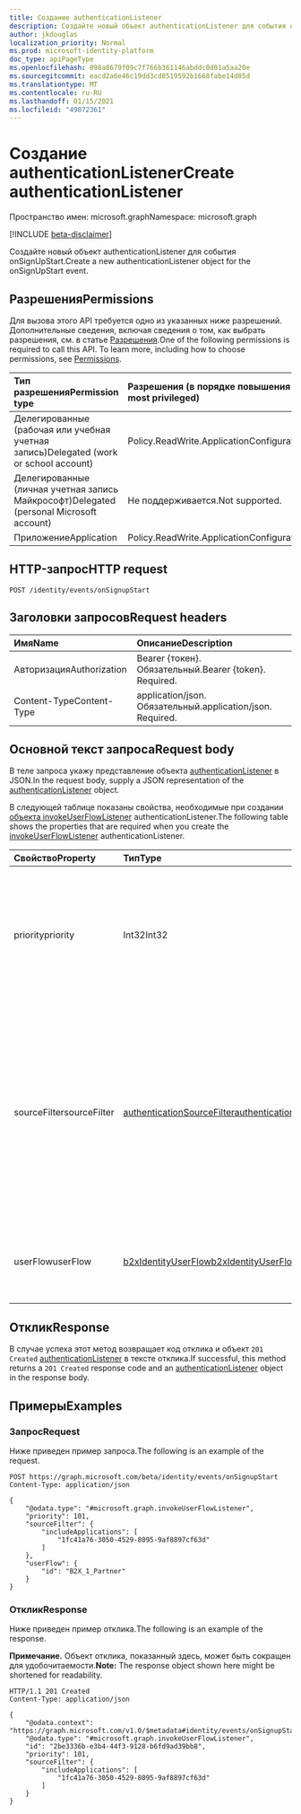 ```yaml
---
title: Создание authenticationListener
description: Создайте новый объект authenticationListener для события onSignUpStart.
author: jkdouglas
localization_priority: Normal
ms.prod: microsoft-identity-platform
doc_type: apiPageType
ms.openlocfilehash: 098a8679f09c7f766b361146abddc0d01a5aa20e
ms.sourcegitcommit: eacd2a6e46c19dd3cd8519592b1668fabe14d85d
ms.translationtype: MT
ms.contentlocale: ru-RU
ms.lasthandoff: 01/15/2021
ms.locfileid: "49872361"
---
```

# <a name="create-authenticationlistener"></a><span data-ttu-id="393a9-103">Создание authenticationListener</span><span class="sxs-lookup"><span data-stu-id="393a9-103">Create authenticationListener</span></span>

<span data-ttu-id="393a9-104">Пространство имен: microsoft.graph</span><span class="sxs-lookup"><span data-stu-id="393a9-104">Namespace: microsoft.graph</span></span>

[!INCLUDE [beta-disclaimer](../../includes/beta-disclaimer.md)]

<span data-ttu-id="393a9-105">Создайте новый объект authenticationListener для события onSignUpStart.</span><span class="sxs-lookup"><span data-stu-id="393a9-105">Create a new authenticationListener object for the onSignUpStart event.</span></span>

## <a name="permissions"></a><span data-ttu-id="393a9-106">Разрешения</span><span class="sxs-lookup"><span data-stu-id="393a9-106">Permissions</span></span>

<span data-ttu-id="393a9-p101">Для вызова этого API требуется одно из указанных ниже разрешений. Дополнительные сведения, включая сведения о том, как выбрать разрешения, см. в статье [Разрешения](/graph/permissions-reference).</span><span class="sxs-lookup"><span data-stu-id="393a9-p101">One of the following permissions is required to call this API. To learn more, including how to choose permissions, see [Permissions](/graph/permissions-reference).</span></span>

|<span data-ttu-id="393a9-109">Тип разрешения</span><span class="sxs-lookup"><span data-stu-id="393a9-109">Permission type</span></span>|<span data-ttu-id="393a9-110">Разрешения (в порядке повышения привилегий)</span><span class="sxs-lookup"><span data-stu-id="393a9-110">Permissions (from least to most privileged)</span></span>|
|:---|:---|
|<span data-ttu-id="393a9-111">Делегированные (рабочая или учебная учетная запись)</span><span class="sxs-lookup"><span data-stu-id="393a9-111">Delegated (work or school account)</span></span>|<span data-ttu-id="393a9-112">Policy.ReadWrite.ApplicationConfiguration</span><span class="sxs-lookup"><span data-stu-id="393a9-112">Policy.ReadWrite.ApplicationConfiguration</span></span>|
|<span data-ttu-id="393a9-113">Делегированные (личная учетная запись Майкрософт)</span><span class="sxs-lookup"><span data-stu-id="393a9-113">Delegated (personal Microsoft account)</span></span>|<span data-ttu-id="393a9-114">Не поддерживается.</span><span class="sxs-lookup"><span data-stu-id="393a9-114">Not supported.</span></span>|
|<span data-ttu-id="393a9-115">Приложение</span><span class="sxs-lookup"><span data-stu-id="393a9-115">Application</span></span>|<span data-ttu-id="393a9-116">Policy.ReadWrite.ApplicationConfiguration</span><span class="sxs-lookup"><span data-stu-id="393a9-116">Policy.ReadWrite.ApplicationConfiguration</span></span>|

## <a name="http-request"></a><span data-ttu-id="393a9-117">HTTP-запрос</span><span class="sxs-lookup"><span data-stu-id="393a9-117">HTTP request</span></span>

<!-- {
  "blockType": "ignored"
}
-->

``` http
POST /identity/events/onSignupStart
```

## <a name="request-headers"></a><span data-ttu-id="393a9-118">Заголовки запросов</span><span class="sxs-lookup"><span data-stu-id="393a9-118">Request headers</span></span>

|<span data-ttu-id="393a9-119">Имя</span><span class="sxs-lookup"><span data-stu-id="393a9-119">Name</span></span>|<span data-ttu-id="393a9-120">Описание</span><span class="sxs-lookup"><span data-stu-id="393a9-120">Description</span></span>|
|:---|:---|
|<span data-ttu-id="393a9-121">Авторизация</span><span class="sxs-lookup"><span data-stu-id="393a9-121">Authorization</span></span>|<span data-ttu-id="393a9-p102">Bearer {токен}. Обязательный.</span><span class="sxs-lookup"><span data-stu-id="393a9-p102">Bearer {token}. Required.</span></span>|
|<span data-ttu-id="393a9-124">Content-Type</span><span class="sxs-lookup"><span data-stu-id="393a9-124">Content-Type</span></span>|<span data-ttu-id="393a9-p103">application/json. Обязательный.</span><span class="sxs-lookup"><span data-stu-id="393a9-p103">application/json. Required.</span></span>|

## <a name="request-body"></a><span data-ttu-id="393a9-127">Основной текст запроса</span><span class="sxs-lookup"><span data-stu-id="393a9-127">Request body</span></span>

<span data-ttu-id="393a9-128">В теле запроса укажу представление объекта [authenticationListener](../resources/authenticationlistener.md) в JSON.</span><span class="sxs-lookup"><span data-stu-id="393a9-128">In the request body, supply a JSON representation of the [authenticationListener](../resources/authenticationlistener.md) object.</span></span>

<span data-ttu-id="393a9-129">В следующей таблице показаны свойства, необходимые при создании [объекта invokeUserFlowListener](../resources/invokeuserflowlistener.md) authenticationListener.</span><span class="sxs-lookup"><span data-stu-id="393a9-129">The following table shows the properties that are required when you create the [invokeUserFlowListener](../resources/invokeuserflowlistener.md) authenticationListener.</span></span>

|<span data-ttu-id="393a9-130">Свойство</span><span class="sxs-lookup"><span data-stu-id="393a9-130">Property</span></span>|<span data-ttu-id="393a9-131">Тип</span><span class="sxs-lookup"><span data-stu-id="393a9-131">Type</span></span>|<span data-ttu-id="393a9-132">Описание</span><span class="sxs-lookup"><span data-stu-id="393a9-132">Description</span></span>|
|:---|:---|:---|
|<span data-ttu-id="393a9-133">priority</span><span class="sxs-lookup"><span data-stu-id="393a9-133">priority</span></span>|<span data-ttu-id="393a9-134">Int32</span><span class="sxs-lookup"><span data-stu-id="393a9-134">Int32</span></span>|<span data-ttu-id="393a9-135">Приоритет прослушиватель.</span><span class="sxs-lookup"><span data-stu-id="393a9-135">The priority of the listener.</span></span> <span data-ttu-id="393a9-136">Определяет порядок оценки, если событие имеет несколько прослушивателей.</span><span class="sxs-lookup"><span data-stu-id="393a9-136">Determines the order of evaluation when an event has multiple listeners.</span></span> <span data-ttu-id="393a9-137">Приоритет оценивается от низкого до высокого.</span><span class="sxs-lookup"><span data-stu-id="393a9-137">The priority is evaluated from low to high.</span></span>|
|<span data-ttu-id="393a9-138">sourceFilter</span><span class="sxs-lookup"><span data-stu-id="393a9-138">sourceFilter</span></span>|[<span data-ttu-id="393a9-139">authenticationSourceFilter</span><span class="sxs-lookup"><span data-stu-id="393a9-139">authenticationSourceFilter</span></span>](../resources/authenticationsourcefilter.md)|<span data-ttu-id="393a9-140">Фильтрация на основе источника проверки подлинности, используемого для определения того, оценивается ли прослушиватель.</span><span class="sxs-lookup"><span data-stu-id="393a9-140">Filter based on the source of the authentication that is used to determine whether the listener is evaluated.</span></span> <span data-ttu-id="393a9-141">В настоящее время это ограничение ограничено оценками на основе приложения, в которое проходит проверку подлинности пользователь.</span><span class="sxs-lookup"><span data-stu-id="393a9-141">This is currently limited to evaluations based on application the user is authenticating to.</span></span>|
|<span data-ttu-id="393a9-142">userFlow</span><span class="sxs-lookup"><span data-stu-id="393a9-142">userFlow</span></span>|[<span data-ttu-id="393a9-143">b2xIdentityUserFlow</span><span class="sxs-lookup"><span data-stu-id="393a9-143">b2xIdentityUserFlow</span></span>](../resources/b2xidentityuserflow.md)|<span data-ttu-id="393a9-144">Объект [b2xIdentityUserFlow,](../resources/b2xidentityuserflow.md) который будет вызываться при оценке этого действия.</span><span class="sxs-lookup"><span data-stu-id="393a9-144">The [b2xIdentityUserFlow](../resources/b2xidentityuserflow.md) object that will be invoked when this action is evaluated.</span></span>|

## <a name="response"></a><span data-ttu-id="393a9-145">Отклик</span><span class="sxs-lookup"><span data-stu-id="393a9-145">Response</span></span>

<span data-ttu-id="393a9-146">В случае успеха этот метод возвращает код отклика и объект `201 Created` [authenticationListener](../resources/authenticationlistener.md) в тексте отклика.</span><span class="sxs-lookup"><span data-stu-id="393a9-146">If successful, this method returns a `201 Created` response code and an [authenticationListener](../resources/authenticationlistener.md) object in the response body.</span></span>

## <a name="examples"></a><span data-ttu-id="393a9-147">Примеры</span><span class="sxs-lookup"><span data-stu-id="393a9-147">Examples</span></span>

### <a name="request"></a><span data-ttu-id="393a9-148">Запрос</span><span class="sxs-lookup"><span data-stu-id="393a9-148">Request</span></span>

<span data-ttu-id="393a9-149">Ниже приведен пример запроса.</span><span class="sxs-lookup"><span data-stu-id="393a9-149">The following is an example of the request.</span></span>

<!-- {
  "blockType": "request",
  "name": "create_authenticationlistener_from_"
}
-->

``` http
POST https://graph.microsoft.com/beta/identity/events/onSignupStart
Content-Type: application/json

{
    "@odata.type": "#microsoft.graph.invokeUserFlowListener",
    "priority": 101,
    "sourceFilter": {
        "includeApplications": [
            "1fc41a76-3050-4529-8095-9af8897cf63d"
        ]
    },
    "userFlow": {
        "id": "B2X_1_Partner"
    }
}
```

### <a name="response"></a><span data-ttu-id="393a9-150">Отклик</span><span class="sxs-lookup"><span data-stu-id="393a9-150">Response</span></span>

<span data-ttu-id="393a9-151">Ниже приведен пример отклика.</span><span class="sxs-lookup"><span data-stu-id="393a9-151">The following is an example of the response.</span></span>

<span data-ttu-id="393a9-152">**Примечание.** Объект отклика, показанный здесь, может быть сокращен для удобочитаемости.</span><span class="sxs-lookup"><span data-stu-id="393a9-152">**Note:** The response object shown here might be shortened for readability.</span></span>
<!-- {
  "blockType": "response",
  "truncated": true,
  "@odata.type": "microsoft.graph.authenticationListener"
}
-->

``` http
HTTP/1.1 201 Created
Content-Type: application/json

{
    "@odata.context": "https://graph.microsoft.com/v1.0/$metadata#identity/events/onSignupStart/Microsoft.Graph.InvokeUserFlowListener/$entity",
    "@odata.type": "#microsoft.graph.invokeUserFlowListener",
    "id": "2be3336b-e3b4-44f3-9128-b6fd9ad39bb8",
    "priority": 101,
    "sourceFilter": {
        "includeApplications": [
            "1fc41a76-3050-4529-8095-9af8897cf63d"
        ]
    }
}
```

